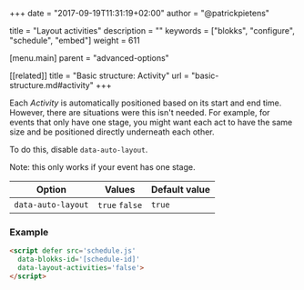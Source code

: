+++
date            = "2017-09-19T11:31:19+02:00"
author          = "@patrickpietens"

title           = "Layout activities"
description     = ""
keywords        = ["blokks", "configure", "schedule", "embed"]
weight          = 611

[menu.main]
parent          = "advanced-options"

[[related]]
title = "Basic structure: Activity"
url = "basic-structure.md#activity"
+++

Each *Activity* is automatically positioned based on its start and end time. However, there are situations were this isn't needed. For example, for events that only have one stage, you might want each act to have the same size and be positioned directly underneath each other. 

To do this, disable `data-auto-layout`.

<span class="note">Note: this only works if your event has one stage.</span>

| Option | Values | Default value |
|--------|--------|---------------|
| `data-auto-layout` | `true` `false` | `true` |

### Example

```html
<script	defer src='schedule.js'
  data-blokks-id='[schedule-id]'
  data-layout-activities='false'>
</script>
```
